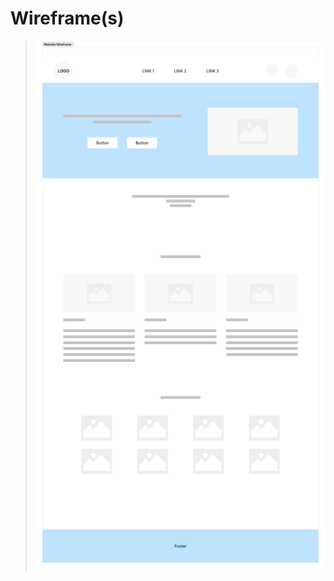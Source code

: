 # Wireframe(s)

> ![wireframe](../public/wireframe.jpg)

<!-- provide a link to your wireframe documenting on Figma, or wherever it is -->
